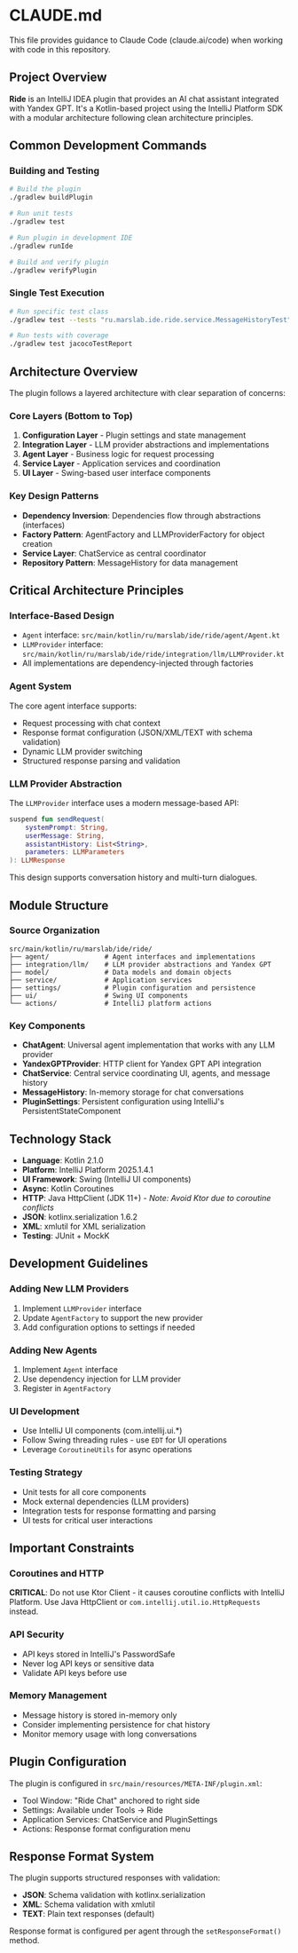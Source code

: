 # CLAUDE.md

This file provides guidance to Claude Code (claude.ai/code) when working with code in this repository.

## Project Overview

**Ride** is an IntelliJ IDEA plugin that provides an AI chat assistant integrated with Yandex GPT. It's a Kotlin-based project using the IntelliJ Platform SDK with a modular architecture following clean architecture principles.

## Common Development Commands

### Building and Testing
```bash
# Build the plugin
./gradlew buildPlugin

# Run unit tests
./gradlew test

# Run plugin in development IDE
./gradlew runIde

# Build and verify plugin
./gradlew verifyPlugin
```

### Single Test Execution
```bash
# Run specific test class
./gradlew test --tests "ru.marslab.ide.ride.service.MessageHistoryTest"

# Run tests with coverage
./gradlew test jacocoTestReport
```

## Architecture Overview

The plugin follows a layered architecture with clear separation of concerns:

### Core Layers (Bottom to Top)
1. **Configuration Layer** - Plugin settings and state management
2. **Integration Layer** - LLM provider abstractions and implementations
3. **Agent Layer** - Business logic for request processing
4. **Service Layer** - Application services and coordination
5. **UI Layer** - Swing-based user interface components

### Key Design Patterns
- **Dependency Inversion**: Dependencies flow through abstractions (interfaces)
- **Factory Pattern**: AgentFactory and LLMProviderFactory for object creation
- **Service Layer**: ChatService as central coordinator
- **Repository Pattern**: MessageHistory for data management

## Critical Architecture Principles

### Interface-Based Design
- `Agent` interface: `src/main/kotlin/ru/marslab/ide/ride/agent/Agent.kt`
- `LLMProvider` interface: `src/main/kotlin/ru/marslab/ide/ride/integration/llm/LLMProvider.kt`
- All implementations are dependency-injected through factories

### Agent System
The core agent interface supports:
- Request processing with chat context
- Response format configuration (JSON/XML/TEXT with schema validation)
- Dynamic LLM provider switching
- Structured response parsing and validation

### LLM Provider Abstraction
The `LLMProvider` interface uses a modern message-based API:
```kotlin
suspend fun sendRequest(
    systemPrompt: String,
    userMessage: String,
    assistantHistory: List<String>,
    parameters: LLMParameters
): LLMResponse
```

This design supports conversation history and multi-turn dialogues.

## Module Structure

### Source Organization
```
src/main/kotlin/ru/marslab/ide/ride/
├── agent/              # Agent interfaces and implementations
├── integration/llm/    # LLM provider abstractions and Yandex GPT
├── model/              # Data models and domain objects
├── service/            # Application services
├── settings/           # Plugin configuration and persistence
├── ui/                 # Swing UI components
└── actions/            # IntelliJ platform actions
```

### Key Components
- **ChatAgent**: Universal agent implementation that works with any LLM provider
- **YandexGPTProvider**: HTTP client for Yandex GPT API integration
- **ChatService**: Central service coordinating UI, agents, and message history
- **MessageHistory**: In-memory storage for chat conversations
- **PluginSettings**: Persistent configuration using IntelliJ's PersistentStateComponent

## Technology Stack

- **Language**: Kotlin 2.1.0
- **Platform**: IntelliJ Platform 2025.1.4.1
- **UI Framework**: Swing (IntelliJ UI components)
- **Async**: Kotlin Coroutines
- **HTTP**: Java HttpClient (JDK 11+) - *Note: Avoid Ktor due to coroutine conflicts*
- **JSON**: kotlinx.serialization 1.6.2
- **XML**: xmlutil for XML serialization
- **Testing**: JUnit + MockK

## Development Guidelines

### Adding New LLM Providers
1. Implement `LLMProvider` interface
2. Update `AgentFactory` to support the new provider
3. Add configuration options to settings if needed

### Adding New Agents
1. Implement `Agent` interface
2. Use dependency injection for LLM provider
3. Register in `AgentFactory`

### UI Development
- Use IntelliJ UI components (com.intellij.ui.*)
- Follow Swing threading rules - use `EDT` for UI operations
- Leverage `CoroutineUtils` for async operations

### Testing Strategy
- Unit tests for all core components
- Mock external dependencies (LLM providers)
- Integration tests for response formatting and parsing
- UI tests for critical user interactions

## Important Constraints

### Coroutines and HTTP
**CRITICAL**: Do not use Ktor Client - it causes coroutine conflicts with IntelliJ Platform. Use Java HttpClient or `com.intellij.util.io.HttpRequests` instead.

### API Security
- API keys stored in IntelliJ's PasswordSafe
- Never log API keys or sensitive data
- Validate API keys before use

### Memory Management
- Message history is stored in-memory only
- Consider implementing persistence for chat history
- Monitor memory usage with long conversations

## Plugin Configuration

The plugin is configured in `src/main/resources/META-INF/plugin.xml`:
- Tool Window: "Ride Chat" anchored to right side
- Settings: Available under Tools → Ride
- Application Services: ChatService and PluginSettings
- Actions: Response format configuration menu

## Response Format System

The plugin supports structured responses with validation:
- **JSON**: Schema validation with kotlinx.serialization
- **XML**: Schema validation with xmlutil
- **TEXT**: Plain text responses (default)

Response format is configured per agent through the `setResponseFormat()` method.